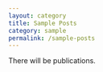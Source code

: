 ```yaml
---
layout: category
title: Sample Posts
category: sample
permalink: /sample-posts
---
```



There will be publications.
